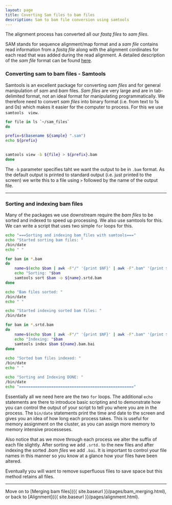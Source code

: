 ```yaml
---
layout: page
title: Coverting Sam files to bam files
description: Sam to bam file conversion using samtools
---
```


The alignment process has converted all our *fastq files* to *sam files*.

SAM stands for sequence alignment/map format and a *sam file* contains read information from a 
*fastq file* along with the alignment cordinates for each read that was added during the read alignment.
A detailed description of the *sam file* format can be found [here](http://samtools.github.io/hts-specs/SAMv1.pdf).

### Converting sam to bam files - Samtools

Samtools is an excellent package for converting *sam files* and for general manipulation of *sam* and 
*bam* files. *Sam files* are very large and are in tab-delimited format, not an ideal format for
manipulating programmatically. We therefore need to convert *sam files* into binary format (i.e. 
from text to 1s and 0s) which makes it easier for the computer to process. For this we use `samtools 
view`.

~~~bash
for file in ls `~/sam_files`
do

prefix=$(basename ${sample} ".sam")
echo ${prefix}

  
samtools view -b ${file} > ${prefix}.bam
done
~~~

The `-b` parameter specifies taht we want the output to be in `.bam` format. As the default output 
is printed to standard output (i.e. just printed to the screen) we write this to a file using `>`
followed by the name of the output file.  


*** 

### Sorting and indexing bam files

Many of the packages we use downstream require the *bam files* to be sorted and indexed to speed up
processing. We also use samtools for this. We can write a script that uses two simple `for` loops 
for this.

~~~bash
echo "===Sorting and indexing bam_files with samtools==="
echo "Started sorting bam files: " 
/bin/date
echo " "

for bam in *.bam
do
    name=$(echo $bam | awk -F"/" '{print $NF}' | awk -F".bam" '{print $1}')
    echo "Sorting: "$bam
    samtools sort $bam -o ${name}.srtd.bam
done

echo "Bam files sorted: " 
/bin/date
echo " "

echo "Started indexing sorted bam files: " 
/bin/date

for bam in *.srtd.bam
do
    name=$(echo $bam | awk -F"/" '{print $NF}' | awk -F".bam" '{print $1}')
    echo "Indexing: "$bam
    samtools index $bam ${name}.bam.bai
done 
    
echo "Sorted bam files indexed: " 
/bin/date
echo " "

echo "Sorting and Indexing DONE: " 
/bin/date
echo "=================================================="
~~~

Essentially all we need here are the two `for` loops. The additional `echo` statements are there to
introduce basic scripting and to demonstrate how you can control the output of your script to tell
you where you are in the process. The `bin/date` statements print the time and date to the screen and
gives you an idea of how long each process takes. This is useful for memory assignment on the cluster,
as you can assign more memory to memory intensive processeses.

Also notice that as we move through each process we alter the suffix of each file slightly. After 
sorting we add `.srtd.` to the new files and after indexing the sorted *.bam files* we add `.bai`. 
It is important to control your file names in this manner so you know at a glance how your files have 
been altered. 

Eventually you will want to remove superfluous files to save space but this method retains all files.    

***

Move on to [Merging bam files]({{ site.baseurl }}/pages/bam_merging.html), or back
to [Alignment]({{ site.baseurl }}/pages/alignment.html).

